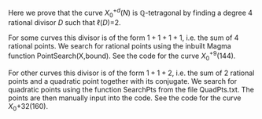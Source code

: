 Here we prove that the curve $X_0^{+d}(N)$ is $\mathbb{Q}$-tetragonal by finding a degree $4$ rational divisor $D$ such that $\ell(D)$=2.

For some curves this divisor is of the form $1+1+1+1$, i.e. the sum of $4$ rational points. We search for rational points using the inbuilt Magma function PointSearch(X,bound). See the code for the curve $X_0^{+9}(144)$.

For other curves this divisor is of the form $1+1+2$, i.e. the sum of $2$ rational points and a quadratic point together with its conjugate. We search for quadratic points using the function SearchPts from the file QuadPts.txt. The points are then manually input into the code. See the code for the curve $X_0{+32}(160)$.
